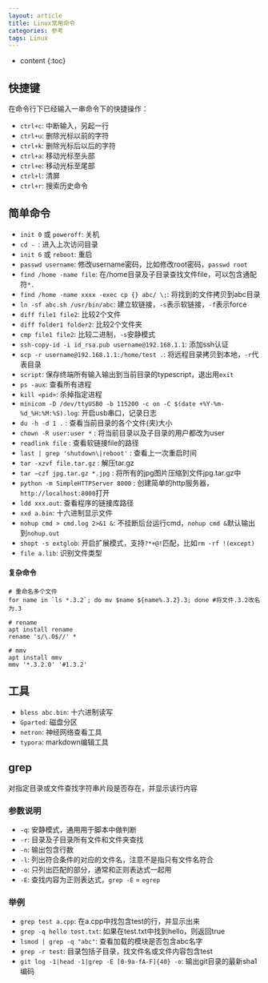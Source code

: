 ```yaml
---
layout: article
title: Linux常用命令
categories: 参考
tags: Linux
---
```


* content
{:toc}
## 快捷键

在命令行下已经输入一串命令下的快捷操作：

* `ctrl+c`: 中断输入，另起一行
* `ctrl+u`: 删除光标以前的字符
* `ctrl+k`: 删除光标后以后的字符
* `ctrl+a`: 移动光标至头部
* `ctrl+e`: 移动光标至尾部
* `ctrl+l`: 清屏
* `ctrl+r`: 搜索历史命令

<!--more-->

## 简单命令

* `init 0` 或 `poweroff`: 关机
* `cd - `: 进入上次访问目录
* `init 6` 或 `reboot`: 重启
* `passwd username`: 修改username密码，比如修改root密码，`passwd root`
* `find /home -name file`: 在/home目录及子目录查找文件file，可以包含通配符`*.`
* `find /home -name xxxx -exec cp {} abc/ \;`: 将找到的文件拷贝到abc目录
* `ln -sf abc.sh /usr/bin/abc`: 建立软链接，`-s`表示软链接，`-f`表示force
* `diff file1 file2`: 比较2个文件
* `diff folder1 folder2`: 比较2个文件夹
* `cmp file1 file2`: 比较二进制，`-s`安静模式
* `ssh-copy-id -i id_rsa.pub username@192.168.1.1`: 添加ssh认证
* `scp -r username@192.168.1.1:/home/test .`: 将远程目录拷贝到本地，`-r`代表目录
* `script`: 保存终端所有输入输出到当前目录的typescript，退出用`exit`
* `ps -aux`: 查看所有进程
* `kill <pid>`: 杀掉指定进程
* `minicom -D /dev/ttyUSB0 -b 115200 -c on -C $(date +%Y-%m-%d_%H:%M:%S).log`: 开启usb串口，记录日志
* `du -h -d 1 .` : 查看当前目录的各个文件(夹)大小
* `chown -R user:user *` : 将当前目录以及子目录的用户都改为user
* `readlink file` : 查看软链接file的路径
* `last | grep 'shutdown\|reboot'` : 查看上一次重启时间
* `tar -xzvf file.tar.gz` : 解压tar.gz
* `tar –czf jpg.tar.gz *.jpg` : 将所有的jpg图片压缩到文件jpg.tar.gz中
* `python -m SimpleHTTPServer 8000` : 创建简单的http服务器，`http://localhost:8000`打开
* `ldd xxx.out`: 查看程序的链接库路径
* `xxd a.bin`: 十六进制显示文件
* `nohup cmd > cmd.log 2>&1 &`: 不挂断后台运行cmd，`nohup cmd &`默认输出到`nohup.out`
* `shopt -s extglob`: 开启扩展模式，支持`?*+@!`匹配，比如`rm -rf !(except)`
* `file a.lib`: 识别文件类型

#### 复杂命令

```shell
# 重命名多个文件
for name in `ls *.3.2`; do mv $name ${name%.3.2}.3; done #将文件.3.2改名为.3

# rename
apt install rename
rename 's/\.0$//' *

# mmv
apt install mmv
mmv '*.3.2.0' '#1.3.2'
```

## 工具

* `bless abc.bin`: 十六进制读写
* `Gparted`: 磁盘分区
* `netron`: 神经网络查看工具
* `typora`: markdown编辑工具

## grep

对指定目录或文件查找字符串片段是否存在，并显示该行内容

### 参数说明

* `-q`: 安静模式，通用用于脚本中做判断
* `-r`: 目录及子目录所有文件和文件夹查找
* `-n`: 输出包含行数
* `-l`: 列出符合条件的对应的文件名，注意不是指只有文件名符合
* `-o`: 只列出匹配的部分，通常和正则表达式一起用
* `-E`: 查找内容为正则表达式，`grep -E` = `egrep`

### 举例

* `grep test a.cpp`: 在a.cpp中找包含test的行，并显示出来
* `grep -q hello test.txt`: 如果在test.txt中找到hello，则返回true
* `lsmod | grep -q "abc"`: 查看加载的模块是否包含abc名字
* `grep -r test`: 目录包括子目录，找文件名或文件内容包含test
* `git log -1|head -1|grep -E [0-9a-fA-F]{40} -o`: 输出git目录的最新sha1编码

